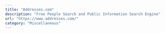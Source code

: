```yaml
---
title: "Addresses.com"
description: "Free People Search and Public Information Search Engine"
url: "https://www.addresses.com/"
category: "Miscellaneous"
---
```

